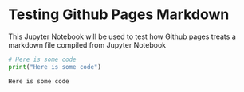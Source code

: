 # Testing Github Pages Markdown

This Jupyter Notebook will be used to test how Github pages treats a markdown file compiled from Jupyter Notebook


```python
# Here is some code
print("Here is some code")
```

    Here is some code
    
